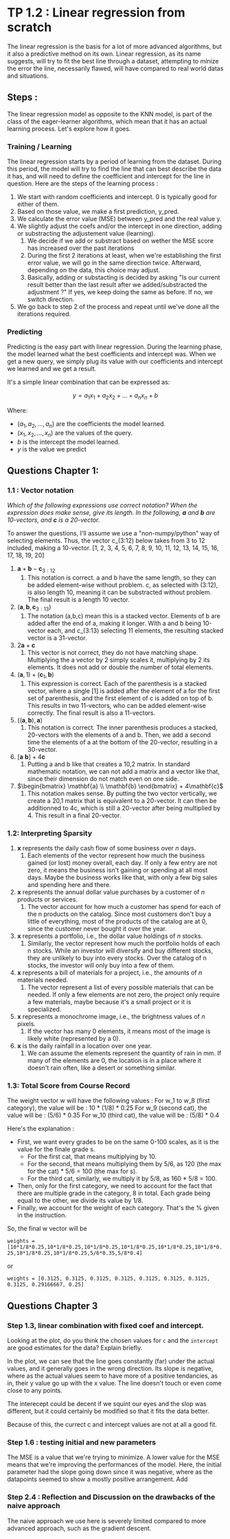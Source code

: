 # TP 1.2 : Linear regression from scratch

The linear regression is the basis for a lot of more advanced algorithms, but it also a predictive method on its own. Linear regression, as its name suggests, will try to fit the best line through a dataset, attempting to minize the error the line, necessarily flawed, will have compared to real world datas and situations. 

## Steps : 
The linear regression model as opposite to the KNN model, is part of the class of the eager-learner algorithms, which mean that it has an actual learning process. Let's explore how it goes.

### Training / Learning
The linear regression starts by a period of learning from the dataset. During this period, the model will try to find the line that can best describe the data it has, and will need to define the coefficient and intercept for the line in question. Here are the steps of the learning process : 
1. We start with random coefficients and intercept. 0 is typically good for either of them.
2. Based on those value, we make a first prediction, y_pred. 
3. We calculate the error value (MSE) between y_pred and the real value y. 
4. We slightly adjust the coefs and/or the intercept in one direction, adding or substracting the adjustement value (learning).
   1. We decide if we add or substract based on wether the MSE score has increased over the past iterations
   2. During the first 2 iterations at least, when we're establishing the first error value, we will go in the same direction twice. Afterward, depending on the data, this choice may adjust. 
   3. Basically, adding or substacting is decided by asking "Is our current result better than the last result after we added/substracted the adjustment ?" If yes, we keep doing the same as before. If no, we switch direction. 
5. We go back to step 2 of the process and repeat until we've done all the iterations required. 
   
### Predicting
Predicting is the easy part with linear regression. During the learning phase, the model learned what the best coefficients and intercept was. When we get a new query, we simply plug its value with our coefficients and intercept we learned and we get a result. 

It's a simple linear combination that can be expressed as:

$$ y = a_1x_1 + a_2x_2 + \dots + a_nx_n + b $$

Where:
- $(a_1, a_2, \dots, a_n)$ are the coefficients the model learned.
- $(x_1, x_2, \dots, x_n)$ are the values of the query.
- $b$ is the intercept the model learned.
- $y$ is the value we predict


## Questions Chapter 1: 
### 1.1 : Vector notation
*Which of the following expressions use correct notation? When the expression does make sense, give its length. In the following, $\mathbf{a}$ and $\mathbf{b}$ are 10-vectors, and $\mathbf{c}$ is a 20-vector.*

To answer the questions, I'll assume we use a "non-numpy/python" way of selecting elements. Thus, the vector c_(3:12) below takes from 3 to 12 included, making a 10-vector. 
[1,  2,  3,  4,  5,  6,  7,  8,  9, 10, 11, 12, 13, 14, 15, 16, 17, 18, 19, 20]

1. $\mathbf{a} + \mathbf{b} - \mathbf{c}_{3:12}$
   1. This notation is correct. a and b have the same length, so they can be added element-wise without problem. c, as selected with (3:12), is also length 10, meaning it can be substracted without problem. The final result is a length 10 vector.  
2. $(\mathbf{a}, \mathbf{b}, \mathbf{c}_{3:13})$
   1. The notation (a,b,c) mean this is a stacked vector. Elements of b are added after the end of a, making it longer. With a and b being 10-vector each, and c_(3:13) selecting 11 elements, the resulting stacked vector is a 31-vector. 
3. $2\mathbf{a} + \mathbf{c}$
   1. This vector is not correct, they do not have matching shape. Multiplying the a vector by 2 simply scales it, multiplying by 2 its elements. It does not add or double the number of total elements. 
4. $(\mathbf{a}, 1) + (\mathbf{c}_1, \mathbf{b})$
   1. This expression is correct. Each of the parenthesis is a stacked vector, where a single [1] is added after the element of a for the first set of parenthesis, and the first element of c is added on top of b. This results in two 11-vectors, who can be added element-wise correctly. The final result is also a 11-vectors. 
5. $((\mathbf{a}, \mathbf{b}), \mathbf{a})$
   1. This notation is correct. The inner parenthesis produces a stacked, 20-vectors with the elements of a and b. Then, we add a second time the elements of a at the bottom of the 20-vector, resulting in a 30-vector. 
6. $[\mathbf{a} \ \mathbf{b}] + 4\mathbf{c}$
   1. Putting a and b like that creates a 10,2 matrix. In standard mathematic notation, we can not add a matrix and a vector like that, since their dimension do not match even on one side. 
7. $\begin{bmatrix} \mathbf{a} \\ \mathbf{b} \end{bmatrix} + 4\mathbf{c}$
   1. This notation makes sense. By putting the two vector vertically, we create a 20,1 matrix that is equivalent to a 20-vector. It can then be additionned to 4c, which is still a 20-vector after being multiplied by 4. This result in a final 20-vector. 

### 1.2: Interpreting Sparsity

1. $\mathbf{x}$ represents the daily cash flow of some business over $n$ days.
   1. Each elements of the vector represent how much the business gained (or lost) money overall, each day. If only a few entry are not zero, it means the business isn't gaining or spending at all most days. Maybe the business works like that, with only a few big sales and spending here and there. 
2. $\mathbf{x}$ represents the annual dollar value purchases by a customer of $n$ products or services.
   1. The vector account for how much a customer has spend for each of the n products on the catalog. Since most customers don't buy a little of everything, most of the products of the catalog are at 0, since the customer never bought it over the year. 
3. $\mathbf{x}$ represents a portfolio, i.e., the dollar value holdings of $n$ stocks.
   1. Similarly, the vector represent how much the portfolio holds of each n stocks. While an investor will diversify and buy different stocks, they are unlikely to buy into every stocks. Over the catalog of n stocks, the investor will only buy into a few of them. 
4. $\mathbf{x}$ represents a bill of materials for a project, i.e., the amounts of $n$ materials needed.
   1. The vector represent a list of every possible materials that can be needed. If only a few elements are not zero, the project only require a few materials, maybe because it's a small project or it is specialized. 
5. $\mathbf{x}$ represents a monochrome image, i.e., the brightness values of $n$ pixels.
   1. If the vector has many 0 elements, it means most of the image is likely white (represented by a 0). 
6. $\mathbf{x}$ is the daily rainfall in a location over one year.
   1. We can assume the elements represent the quantity of rain in mm. If many of the elements are 0, the location is in a place where it doesn't rain often, like a desert or something similar. 

### 1.3: Total Score from Course Record

The weight vector w will have the following values : 
For w_1 to w_8 (first category), the value will be : 10 * (1/8) * 0.25
For w_9 (second cat), the value will be : (5/6) * 0.35
For w_10 (third cat), the value will be : (5/8) * 0.4

Here's the explanation : 
- First, we want every grades to be on the same 0-100 scales, as it is the value for the finale grade s. 
  - For the first cat, that means multiplying by 10. 
  - For the second, that means multiplying them by 5/6, as 120 (the max for the cat) * 5/6 = 100 (the max for s). 
  - For the third cat, similarly, we multiply it by 5/8, as 160 * 5/8 = 100. 
- Then, only for the first category, we need to account for the fact that there are multiple grade in the category, 8 in total. Each grade being equal to the other, we divide its value by 1/8. 
- Finally, we account for the weight of each category. That's the % given in the instruction. 
  
So, the final w vector will be 

`weights = [10*1/8*0.25,10*1/8*0.25,10*1/8*0.25,10*1/8*0.25,10*1/8*0.25,10*1/8*0.25,10*1/8*0.25,10*1/8*0.25,5/6*0.35,5/8*0.4]`

or

`weights = [0.3125, 0.3125, 0.3125, 0.3125, 0.3125, 0.3125, 0.3125, 0.3125, 0.29166667, 0.25]`


## Questions Chapter 3

### Step 1.3, linear combination with fixed coef and intercept. 
Looking at the plot, do you think the chosen values for `c` and the `intercept` are good estimates for the data? Explain briefly.

In the plot, we can see that the line goes constantly (far) under the actual values, and it generally goes in the wrong direction. Its slope is negative, where as the actual values seem to have more of a positive tendancies, as in, their y value go up with the x value. The line doesn't touch or even come close to any points. 

The interecept could be decent if we squint our eyes and the slop was different, but it could certainly be modified so that it fits the data better. 

Because of this, the currect c and intercept values are not at all a good fit. 

### Step 1.6 : testing initial and new parameters
The MSE is a value that we're trying to minimize. A lower value for the MSE means that we're improving the performances of the model. Here, the initial parameter had the slope going down since it was negative, where as the datapoints seemed to show a mostly positive arrangement. Add


### Step 2.4 : Reflection and Discussion on the drawbacks of the naive approach
The naive approach we use here is severely limited compared to more advanced approach, such as the gradient descent. 